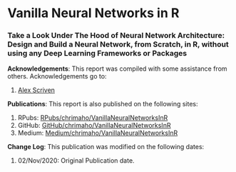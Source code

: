 # Vanilla Neural Networks in R
### Take a Look Under The Hood of Neural Network Architecture: Design and Build a Neural Network, from Scratch, in R, without using any Deep Learning Frameworks or Packages

**Acknowledgements**: This report was compiled with some assistance from others. Acknowledgements go to:

1. [Alex Scriven](https://www.linkedin.com/in/alexjscriven/)

**Publications**: This report is also published on the following sites:

1. RPubs: [RPubs/chrimaho/VanillaNeuralNetworksInR](https://rpubs.com/chrimaho/VanillaNeuralNetworksInR)
1. GitHub: [GitHub/chrimaho/VanillaNeuralNetworksInR](https://github.com/chrimaho/VanillaNeuralNetworksInR)
1. Medium: [Medium/chrimaho/VanillaNeuralNetworksInR](https://medium.com/@chrimaho/43b028f415?source=friends_link&sk=f47b3d6f9f539e907d272966fa88bcb8)

**Change Log**: This publication was modified on the following dates:

1. 02/Nov/2020: Original Publication date.
